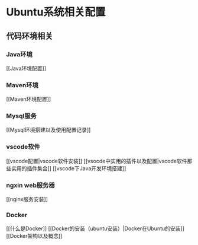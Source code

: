 # Ubuntu系统相关配置

## 代码环境相关
### Java环境
[[Java环境配置]]
	
### Maven环境
[[Maven环境配置]]

###  Mysql服务
[[Mysql环境搭建以及使用配置记录]]
	
### vscode软件

[[vscode配置|vscode软件安装]]
[[vsocde中实用的插件以及配置|vscode软件那些实用的插件集合]]
[[vscode下Java开发环境搭建]]
	
### ngxin web服务器
[[nginx服务安装]]

### Docker
[[什么是Docker]]
[[Docker的安装（ubuntu安装）|Docker在Ubuntu的安装]]
[[Docker架构以及概念]]